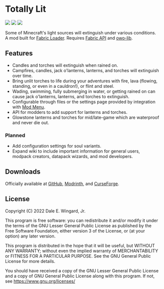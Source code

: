 # Totally Lit

![](https://img.shields.io/github/license/realguyman/totally_lit) ![](https://github.com/realguyman/totally_lit/workflows/build/badge.svg) ![](https://cf.way2muchnoise.eu/full_totally-lit_downloads.svg)

Some of Minecraft's light sources will extinguish under various conditions. A mod built for [Fabric Loader](https://fabricmc.net/use/installer/). Requires [Fabric API](https://modrinth.com/mod/fabric-api) and [owo-lib](https://modrinth.com/mod/owo-lib).

## Features

- Candles and torches will extinguish when rained on.
- Campfires, candles, jack o'lanterns, lanterns, and torches will extinguish over time.
- Bring unlit torches to life during your adventures with fire, lava (flowing, standing, or even in a cauldron!), or flint and steel.
- Wading, swimming, fully submerging in water, or getting rained on can cause jack o'lanterns, lanterns, and torches to extinguish.
- Configurable through files or the settings page provided by integration with [Mod Menu](https://modrinth.com/mod/modmenu).
- API for modders to add support for lanterns and torches.
- Glowstone lanterns and torches for mid/late-game which are waterproof and never die out.

### Planned

- Add configuration settings for soul variants.
- Expand wiki to include important information for general users, modpack creators, datapack wizards, and mod developers.

## Downloads

Officially available at [GitHub](https://github.com/realguyman/totally_lit/releases), [Modrinth](https://modrinth.com/mod/totally-lit), and [CurseForge](https://www.curseforge.com/minecraft/mc-mods/totally-lit).

## License

Copyright (C) 2022 Dale E. Wingard, Jr.

This program is free software: you can redistribute it and/or modify
it under the terms of the GNU Lesser General Public License as published by
the Free Software Foundation, either version 3 of the License, or
(at your option) any later version.

This program is distributed in the hope that it will be useful,
but WITHOUT ANY WARRANTY; without even the implied warranty of
MERCHANTABILITY or FITNESS FOR A PARTICULAR PURPOSE.  See the
GNU General Public License for more details.

You should have received a copy of the GNU Lesser General Public License
and a copy of GNU General Public License along with this program.  If not, see
<https://www.gnu.org/licenses/>
